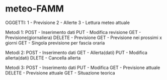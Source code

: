 # meteo-FAMM
OGGETTI:
1 - Previsione
2 - Allerte
3 - Lettura meteo attuale

Metodi 1:
POST    - Inserimento dati
PUT     - Modifica revisione
GET     - Previsione(giornaliera)
DELETE  - Previsione
GET     - Previsione nei prossimi x giorni
GET     - Singola previsione per fascia oraria

Metodi 2:
POST    - Inserimento dati
GET     - Allerta(dati)
PUT     - Modifica allerta(dati)
DLETE   - Cancella allerta

Metodi 3:
POST    - Inserimento dati
PUT     - Modifica
GET     - Previsione attuale
DELETE  - Previsione attuale
GET     - Situazione teorica
